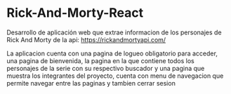 # Rick-And-Morty-React

Desarrollo de aplicación web que extrae informacion de los personajes de Rick And Morty de la api: https://rickandmortyapi.com/

La aplicacion cuenta con una pagina de logueo obligatorio para acceder, una pagina de bienvenida, la pagina en la que contiene todos
los personajes de la serie con su respectivo buscador y una pagina que muestra los integrantes del proyecto, 
cuenta con menu de navegacion que permite navegar entre las paginas y tambien cerrar sesion 
